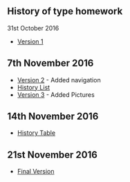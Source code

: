 History of type homework 
------------------------
31st October 2016
- [Version 1](http://evamariagarcia.github.io/brief-history-of-type/history-of-type.html)

7th November 2016
-----------------
- [Version 2](http://evamariagarcia.github.io/brief-history-of-type/history-of-type2.html) - Added navigation
- [History List](http://evamariagarcia.github.io/brief-history-of-type/history-list.html)
- [Version 3](http://evamariagarcia.github.io/brief-history-of-type/history-of-type3.html) - Added Pictures 

14th November 2016
------------------
- [History Table](http://evamariagarcia.github.io/brief-history-of-type/History-table.html)

21st November 2016
------------------
- [Final Version](http://evamariagarcia.github.io/brief-history-of-type/history-of-type5.html)

